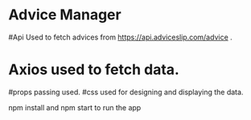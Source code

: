 # Advice Manager
#Api Used to fetch advices from https://api.adviceslip.com/advice .
# Axios used to fetch data.
#props passing used.
#css used for designing and displaying the data.

npm install and npm start to run the app
